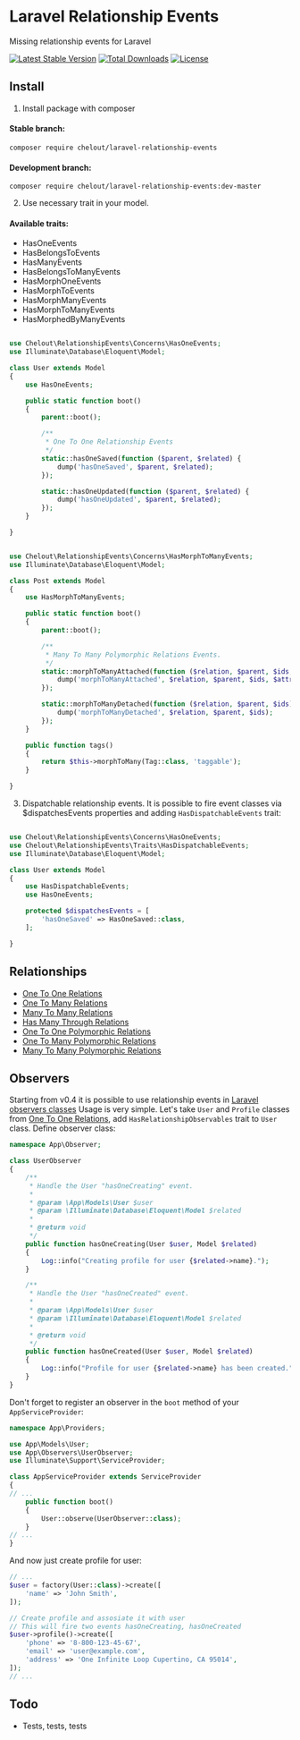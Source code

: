 
# Laravel Relationship Events

Missing relationship events for Laravel

[![Latest Stable Version](https://poser.pugx.org/chelout/laravel-relationship-events/version)](https://packagist.org/packages/chelout/laravel-relationship-events)
[![Total Downloads](https://poser.pugx.org/chelout/laravel-relationship-events/downloads)](https://packagist.org/packages/chelout/laravel-relationship-events)
[![License](https://poser.pugx.org/chelout/laravel-relationship-events/license)](https://packagist.org/packages/chelout/laravel-relationship-events)

## Install

1. Install package with composer

#### Stable branch:
```
composer require chelout/laravel-relationship-events
```

#### Development branch:
```
composer require chelout/laravel-relationship-events:dev-master
```

2. Use necessary trait in your model.
#### Available traits:
- HasOneEvents
- HasBelongsToEvents
- HasManyEvents
- HasBelongsToManyEvents
- HasMorphOneEvents
- HasMorphToEvents
- HasMorphManyEvents
- HasMorphToManyEvents
- HasMorphedByManyEvents

```php

use Chelout\RelationshipEvents\Concerns\HasOneEvents;
use Illuminate\Database\Eloquent\Model;

class User extends Model
{
    use HasOneEvents;

    public static function boot()
    {
        parent::boot();

        /**
         * One To One Relationship Events
         */
        static::hasOneSaved(function ($parent, $related) {
            dump('hasOneSaved', $parent, $related);
        });

        static::hasOneUpdated(function ($parent, $related) {
            dump('hasOneUpdated', $parent, $related);
        });
    }

}
```

```php

use Chelout\RelationshipEvents\Concerns\HasMorphToManyEvents;
use Illuminate\Database\Eloquent\Model;

class Post extends Model
{
    use HasMorphToManyEvents;

    public static function boot()
    {
        parent::boot();

        /**
         * Many To Many Polymorphic Relations Events.
         */
        static::morphToManyAttached(function ($relation, $parent, $ids, $attributes) {
            dump('morphToManyAttached', $relation, $parent, $ids, $attributes);
        });

        static::morphToManyDetached(function ($relation, $parent, $ids) {
            dump('morphToManyDetached', $relation, $parent, $ids);
        });
    }

    public function tags()
    {
        return $this->morphToMany(Tag::class, 'taggable');
    }

}
```

3. Dispatchable relationship events.
It is possible to fire event classes via $dispatchesEvents properties and adding ```HasDispatchableEvents``` trait:

```php

use Chelout\RelationshipEvents\Concerns\HasOneEvents;
use Chelout\RelationshipEvents\Traits\HasDispatchableEvents;
use Illuminate\Database\Eloquent\Model;

class User extends Model
{
    use HasDispatchableEvents;
    use HasOneEvents;

    protected $dispatchesEvents = [
        'hasOneSaved' => HasOneSaved::class,
    ];

}
```

## Relationships
- [One To One Relations](doc/1-one-to-one.md)
- [One To Many Relations](doc/2-one-to-many.md)
- [Many To Many Relations](doc/3-many-to-many.md)
- [Has Many Through Relations](doc/4-has-many-through.md)
- [One To One Polymorphic Relations](doc/5-one-to-one-polymorphic.md)
- [One To Many Polymorphic Relations](doc/6-one-to-many-polymorphic.md)
- [Many To Many Polymorphic Relations](doc/7-many-to-many-polymorphic.md)


## Observers
Starting from v0.4 it is possible to use relationship events in [Laravel observers classes](https://laravel.com/docs/5.6/eloquent#observers) Usage is very simple. Let's take ```User``` and ```Profile``` classes from [One To One Relations](doc/1-one-to-one.md), add ```HasRelationshipObservables``` trait to ```User``` class. Define observer class:

```php
namespace App\Observer;

class UserObserver
{
    /**
     * Handle the User "hasOneCreating" event.
     *
     * @param \App\Models\User $user
     * @param \Illuminate\Database\Eloquent\Model $related
     *
     * @return void
     */
    public function hasOneCreating(User $user, Model $related)
    {
        Log::info("Creating profile for user {$related->name}.");
    }

    /**
     * Handle the User "hasOneCreated" event.
     *
     * @param \App\Models\User $user
     * @param \Illuminate\Database\Eloquent\Model $related
     *
     * @return void
     */
    public function hasOneCreated(User $user, Model $related)
    {
        Log::info("Profile for user {$related->name} has been created.");
    }
}
```

Don't forget to register an observer in the ```boot``` method of your ```AppServiceProvider```:
```php
namespace App\Providers;

use App\Models\User;
use App\Observers\UserObserver;
use Illuminate\Support\ServiceProvider;

class AppServiceProvider extends ServiceProvider
{
// ...
    public function boot()
    {
        User::observe(UserObserver::class);
    }
// ...
}
```

And now just create profile for user:
```php
// ...
$user = factory(User::class)->create([
    'name' => 'John Smith',
]);

// Create profile and assosiate it with user
// This will fire two events hasOneCreating, hasOneCreated
$user->profile()->create([
    'phone' => '8-800-123-45-67',
    'email' => 'user@example.com',
    'address' => 'One Infinite Loop Cupertino, CA 95014',
]);
// ...
```


## Todo
 - Tests, tests, tests